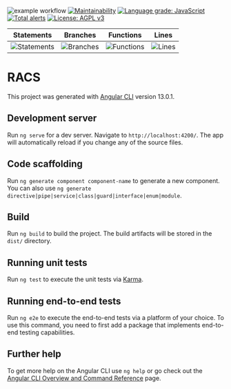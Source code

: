 ![example workflow](https://github.com/JaKTR/Ozone-ERP-Client/actions/workflows/static-app-deploy.yml/badge.svg)
[![Maintainability](https://api.codeclimate.com/v1/badges/314e0052a3257149b26e/maintainability)](https://codeclimate.com/github/JaKTR/Umbrella-ERP-Client/maintainability)
[![Language grade: JavaScript](https://img.shields.io/lgtm/grade/javascript/g/JaKTR/Umbrella-ERP-Client.svg?logo=lgtm&logoWidth=18)](https://lgtm.com/projects/g/JaKTR/Umbrella-ERP-Client/context:javascript)
[![Total alerts](https://img.shields.io/lgtm/alerts/g/JaKTR/Umbrella-ERP-Client.svg?logo=lgtm&logoWidth=18)](https://lgtm.com/projects/g/JaKTR/Umbrella-ERP-Client/alerts/)
[![License: AGPL v3](https://img.shields.io/badge/License-AGPL_v3-blue.svg)](https://www.gnu.org/licenses/agpl-3.0)

| Statements                  | Branches                | Functions                 | Lines             |
| --------------------------- | ----------------------- | ------------------------- | ----------------- |
| ![Statements](https://img.shields.io/badge/statements-85.71%25-yellow.svg?style=for-the-badge) | ![Branches](https://img.shields.io/badge/branches-75%25-red.svg?style=for-the-badge) | ![Functions](https://img.shields.io/badge/functions-73.07%25-red.svg?style=for-the-badge) | ![Lines](https://img.shields.io/badge/lines-81.48%25-yellow.svg?style=for-the-badge) |

# RACS

This project was generated with [Angular CLI](https://github.com/angular/angular-cli) version 13.0.1.

## Development server

Run `ng serve` for a dev server. Navigate to `http://localhost:4200/`. The app will automatically reload if you change any of the source files.

## Code scaffolding

Run `ng generate component component-name` to generate a new component. You can also use `ng generate directive|pipe|service|class|guard|interface|enum|module`.

## Build

Run `ng build` to build the project. The build artifacts will be stored in the `dist/` directory.

## Running unit tests

Run `ng test` to execute the unit tests via [Karma](https://karma-runner.github.io).

## Running end-to-end tests

Run `ng e2e` to execute the end-to-end tests via a platform of your choice. To use this command, you need to first add a package that implements end-to-end testing capabilities.

## Further help

To get more help on the Angular CLI use `ng help` or go check out the [Angular CLI Overview and Command Reference](https://angular.io/cli) page.
